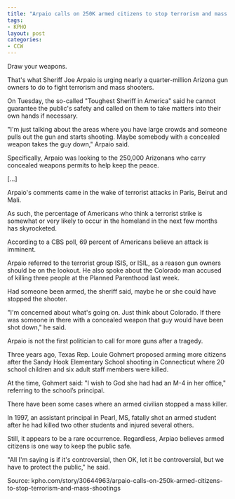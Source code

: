 ```yaml
---
title: "Arpaio calls on 250K armed citizens to stop terrorism and mass shootings"
tags:
- KPHO
layout: post
categories:
- CCW
---
```


Draw your weapons.

That's what Sheriff Joe Arpaio is urging nearly a quarter-million Arizona gun owners to do to fight terrorism and mass shooters.

On Tuesday, the so-called "Toughest Sheriff in America" said he cannot guarantee the public's safety and called on them to take matters into their own hands if necessary.

"I'm just talking about the areas where you have large crowds and someone pulls out the gun and starts shooting. Maybe somebody with a concealed weapon takes the guy down," Arpaio said.

Specifically, Arpaio was looking to the 250,000 Arizonans who carry concealed weapons permits to help keep the peace.

[...]

Arpaio's comments came in the wake of terrorist attacks in Paris, Beirut and Mali.

As such, the percentage of Americans who think a terrorist strike is somewhat or very likely to occur in the homeland in the next few months has skyrocketed.

According to a CBS poll, 69 percent of Americans believe an attack is imminent.

Arpaio referred to the terrorist group ISIS, or ISIL, as a reason gun owners should be on the lookout. He also spoke about the Colorado man accused of killing three people at the Planned Parenthood last week.

Had someone been armed, the sheriff said, maybe he or she could have stopped the shooter.

"I'm concerned about what's going on. Just think about Colorado. If there was someone in there with a concealed weapon that guy would have been shot down," he said.

Arpaio is not the first politician to call for more guns after a tragedy.

Three years ago, Texas Rep. Louie Gohmert proposed arming more citizens after the Sandy Hook Elementary School shooting in Connecticut where 20 school children and six adult staff members were killed.

At the time, Gohmert said: "I wish to God she had had an M-4 in her office," referring to the school’s principal.

There have been some cases where an armed civilian stopped a mass killer.

In 1997, an assistant principal in Pearl, MS, fatally shot an armed student after he had killed two other students and injured several others.

Still, it appears to be a rare occurrence. Regardless, Arpiao believes armed citizens is one way to keep the public safe.

"All I'm saying is if it's controversial, then OK, let it be controversial, but we have to protect the public," he said.

Source: kpho.com/story/30644963/arpaio-calls-on-250k-armed-citizens-to-stop-terrorism-and-mass-shootings
